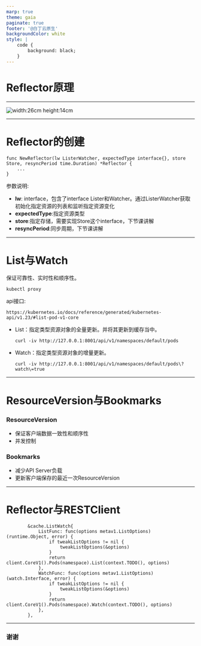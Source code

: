 ```yaml
---
marp: true
theme: gaia
paginate: true
footer: '@白丁云原生'
backgroundColor: white
style: |
    code {
        background: black;
    }
---
```

<!--
_class: lead
-->
# Reflector原理

---

![width:26cm height:14cm](./images/design.png)

---
# Reflector的创建
```
func NewReflector(lw ListerWatcher, expectedType interface{}, store Store, resyncPeriod time.Duration) *Reflector {
    ...
}
```
参数说明:
- **lw**: interface，包含了interface Lister和Watcher。通过ListerWatcher获取初始化指定资源的列表和监听指定资源变化
- **expectedType**:指定资源类型
- **store**:指定存储，需要实现Store这个interface，下节课讲解
- **resyncPeriod**:同步周期，下节课讲解

---

# List与Watch

保证可靠性、实时性和顺序性。

```
kubectl proxy
```

api接口:
```
https://kubernetes.io/docs/reference/generated/kubernetes-api/v1.23/#list-pod-v1-core
```

- List：指定类型资源对象的全量更新。并将其更新到缓存当中。
  ```
  curl -iv http://127.0.0.1:8001/api/v1/namespaces/default/pods
  ```
- Watch：指定类型资源对象的增量更新。
  ```
  curl -iv http://127.0.0.1:8001/api/v1/namespaces/default/pods\?watch\=true
  ```
---

# ResourceVersion与Bookmarks

### ResourceVersion
- 保证客户端数据一致性和顺序性
- 并发控制

### Bookmarks
- 减少API Server负载
- 更新客户端保存的最近一次ResourceVersion

---


# Reflector与RESTClient
```
		&cache.ListWatch{
			ListFunc: func(options metav1.ListOptions) (runtime.Object, error) {
				if tweakListOptions != nil {
					tweakListOptions(&options)
				}
				return client.CoreV1().Pods(namespace).List(context.TODO(), options)
			},
			WatchFunc: func(options metav1.ListOptions) (watch.Interface, error) {
				if tweakListOptions != nil {
					tweakListOptions(&options)
				}
				return client.CoreV1().Pods(namespace).Watch(context.TODO(), options)
			},
		},
```
---


<!--
_class: lead
-->
### 谢谢
